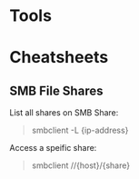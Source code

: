 # Tools

# Cheatsheets

## SMB File Shares

List all shares on SMB Share:
> smbclient -L {ip-address}

Access a speific share:
> smbclient //{host}/{share}
